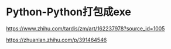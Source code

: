 # Python-Python打包成exe

https://www.zhihu.com/tardis/zm/art/162237978?source_id=1005

https://zhuanlan.zhihu.com/p/391464546
